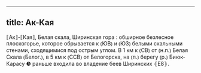 
---
title: Ак-Кая
---
⟦Ак⟧-⟦Кая⟧, Белая скала, Ширинская гора
: обширное безлесное плоскогорье, которое обрывается к ⦅ЮВ⦆ и ⦅ЮЗ⦆ белыми скальными стенами, сходящимися под острым углом. В 1 км к ⦅СВ⦆ от ⦅н.п.⦆ Белая Скала ⦅Белог.⦆, в 5 км к ⦅ССВ⦆ от Белогорска, на ⦅п.⦆ берегу ⦅р.⦆ Биюк-Карасу ❸ раньше входила во владение беев Ширинских ⦃Е8⦄.
